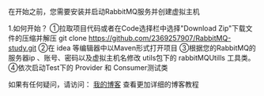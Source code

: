 在开始之前，您需要安装并启动RabbitMQ服务并创建虚拟主机

1.如何开始？
①拉取项目代码或者在Code选择栏中选择"Download Zip"下载文件的压缩并解压
git clone https://github.com/2369257907/RabbitMQ-study.git
②在 idea 等编辑器中以Maven形式打开项目
③根据您的RabbitMQ的服务器ip 、账号、密码以及虚拟主机名修改 utils包下的 rabbitMQUtills 工具类。
④依次启动Test下的 Provider 和 Consumer测试类


如果有任何疑问，请访问：
[我的博客](https://www.yuque.com/yangjinghui-x29x3/nczdgd/ig5uic#ajOaz)
查看更加详细的博客教程
